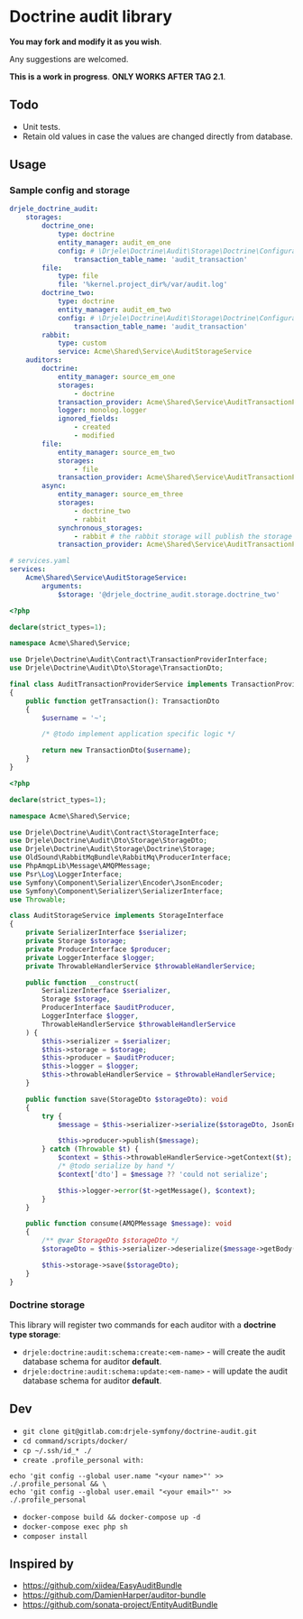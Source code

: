 # Doctrine audit library

**You may fork and modify it as you wish**.

Any suggestions are welcomed.

**This is a work in progress**. **ONLY WORKS AFTER TAG 2.1**.

## Todo

* Unit tests.
* Retain old values in case the values are changed directly from database.

## Usage

### Sample config and storage

```yaml
drjele_doctrine_audit:
    storages:
        doctrine_one:
            type: doctrine
            entity_manager: audit_em_one
            config: # \Drjele\Doctrine\Audit\Storage\Doctrine\Configuration
                transaction_table_name: 'audit_transaction'
        file:
            type: file
            file: '%kernel.project_dir%/var/audit.log'
        doctrine_two:
            type: doctrine
            entity_manager: audit_em_two
            config: # \Drjele\Doctrine\Audit\Storage\Doctrine\Configuration
                transaction_table_name: 'audit_transaction'
        rabbit:
            type: custom
            service: Acme\Shared\Service\AuditStorageService
    auditors:
        doctrine:
            entity_manager: source_em_one
            storages:
                - doctrine
            transaction_provider: Acme\Shared\Service\AuditTransactionProviderService
            logger: monolog.logger
            ignored_fields:
                - created
                - modified
        file:
            entity_manager: source_em_two
            storages:
                - file
            transaction_provider: Acme\Shared\Service\AuditTransactionProviderService
        async:
            entity_manager: source_em_three
            storages:
                - doctrine_two
                - rabbit
            synchronous_storages:
                - rabbit # the rabbit storage will publish the storage dto and a consumer will be required to save to the doctrine storage
            transaction_provider: Acme\Shared\Service\AuditTransactionProviderService
```

```yaml
# services.yaml
services:
    Acme\Shared\Service\AuditStorageService:
        arguments:
            $storage: '@drjele_doctrine_audit.storage.doctrine_two'
```

```php
<?php

declare(strict_types=1);

namespace Acme\Shared\Service;

use Drjele\Doctrine\Audit\Contract\TransactionProviderInterface;
use Drjele\Doctrine\Audit\Dto\Storage\TransactionDto;

final class AuditTransactionProviderService implements TransactionProviderInterface
{
    public function getTransaction(): TransactionDto
    {
        $username = '~';

        /* @todo implement application specific logic */

        return new TransactionDto($username);
    }
}
```

```php
<?php

declare(strict_types=1);

namespace Acme\Shared\Service;

use Drjele\Doctrine\Audit\Contract\StorageInterface;
use Drjele\Doctrine\Audit\Dto\Storage\StorageDto;
use Drjele\Doctrine\Audit\Storage\Doctrine\Storage;
use OldSound\RabbitMqBundle\RabbitMq\ProducerInterface;
use PhpAmqpLib\Message\AMQPMessage;
use Psr\Log\LoggerInterface;
use Symfony\Component\Serializer\Encoder\JsonEncoder;
use Symfony\Component\Serializer\SerializerInterface;
use Throwable;

class AuditStorageService implements StorageInterface
{
    private SerializerInterface $serializer;
    private Storage $storage;
    private ProducerInterface $producer;
    private LoggerInterface $logger;
    private ThrowableHandlerService $throwableHandlerService;

    public function __construct(
        SerializerInterface $serializer,
        Storage $storage,
        ProducerInterface $auditProducer,
        LoggerInterface $logger,
        ThrowableHandlerService $throwableHandlerService
    ) {
        $this->serializer = $serializer;
        $this->storage = $storage;
        $this->producer = $auditProducer;
        $this->logger = $logger;
        $this->throwableHandlerService = $throwableHandlerService;
    }

    public function save(StorageDto $storageDto): void
    {
        try {
            $message = $this->serializer->serialize($storageDto, JsonEncoder::FORMAT);

            $this->producer->publish($message);
        } catch (Throwable $t) {
            $context = $this->throwableHandlerService->getContext($t);
            /* @todo serialize by hand */
            $context['dto'] = $message ?? 'could not serialize';

            $this->logger->error($t->getMessage(), $context);
        }
    }

    public function consume(AMQPMessage $message): void
    {
        /** @var StorageDto $storageDto */
        $storageDto = $this->serializer->deserialize($message->getBody(), StorageDto::class, JsonEncoder::FORMAT);

        $this->storage->save($storageDto);
    }
}
```

### Doctrine storage

This library will register two commands for each auditor with a **doctrine type storage**:

* ``drjele:doctrine:audit:schema:create:<em-name>`` - will create the audit database schema for auditor **default**.
* ``drjele:doctrine:audit:schema:update:<em-name>`` - will update the audit database schema for auditor **default**.

## Dev

* `git clone git@gitlab.com:drjele-symfony/doctrine-audit.git`
* `cd command/scripts/docker/`
* `cp ~/.ssh/id_* ./`
* `create .profile_personal with:`

```
echo 'git config --global user.name "<your name>"' >> ./.profile_personal && \
echo 'git config --global user.email "<your email>"' >> ./.profile_personal
```

* `docker-compose build && docker-compose up -d`
* `docker-compose exec php sh`
* `composer install`

## Inspired by

* https://github.com/xiidea/EasyAuditBundle
* https://github.com/DamienHarper/auditor-bundle
* https://github.com/sonata-project/EntityAuditBundle
